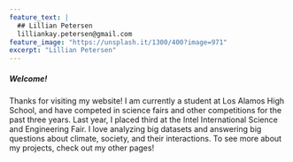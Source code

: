 ```yaml
---
feature_text: |
  ## Lillian Petersen
  lilliankay.petersen@gmail.com 
feature_image: "https://unsplash.it/1300/400?image=971"
excerpt: "Lillian Petersen"
---
```

##### Welcome!

Thanks for visiting my website!
I am currently a student at Los Alamos High School, and have competed in science fairs and other competitions for the past three years. Last year, I placed third at the Intel International Science and Engineering Fair. I love analyzing big datasets and answering big questions about climate, society, and their interactions. To see more about my projects, check out my other pages!
